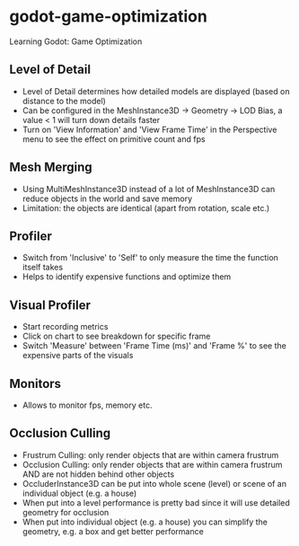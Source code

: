 # godot-game-optimization
Learning Godot: Game Optimization

## Level of Detail

- Level of Detail determines how detailed models are displayed (based on distance to the model)
- Can be configured in the MeshInstance3D -> Geometry -> LOD Bias, a value < 1 will turn down details faster
- Turn on 'View Information' and 'View Frame Time' in the Perspective menu to see the effect on primitive count and fps

## Mesh Merging

- Using MultiMeshInstance3D instead of a lot of MeshInstance3D can reduce objects in the world and save memory
- Limitation: the objects are identical (apart from rotation, scale etc.)

## Profiler

- Switch from 'Inclusive' to 'Self' to only measure the time the function itself takes
- Helps to identify expensive functions and optimize them

## Visual Profiler

- Start recording metrics
- Click on chart to see breakdown for specific frame
- Switch 'Measure' between 'Frame Time (ms)' and 'Frame %' to see the expensive parts of the visuals

## Monitors

- Allows to monitor fps, memory etc.

## Occlusion Culling

- Frustrum Culling: only render objects that are within camera frustrum
- Occlusion Culling: only render objects that are within camera frustrum AND are not hidden behind other objects
- OccluderInstance3D can be put into whole scene (level) or scene of an individual object (e.g. a house)
- When put into a level performance is pretty bad since it will use detailed geometry for occlusion
- When put into individual object (e.g. a house) you can simplify the geometry, e.g. a box and get better performance
